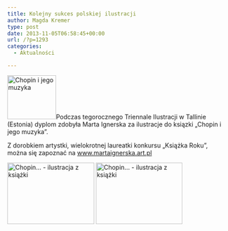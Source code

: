 ```yaml
---
title: Kolejny sukces polskiej ilustracji
author: Magda Kremer
type: post
date: 2013-11-05T06:58:45+00:00
url: /?p=1293
categories:
  - Aktualności

---
```

<a href="http://www.ibby.pl/wp-content/uploads/2013/11/chopin.jpg" rel="lightbox[1293]"><img class="alignleft size-thumbnail wp-image-1299" alt="Chopin i jego muzyka" src="http://www.ibby.pl/wp-content/uploads/2013/11/chopin-111x100.jpg" width="111" height="100" srcset="http://www.ibby.pl/wp-content/uploads/2013/11/chopin-111x100.jpg 111w, http://www.ibby.pl/wp-content/uploads/2013/11/chopin-222x200.jpg 222w, http://www.ibby.pl/wp-content/uploads/2013/11/chopin.jpg 534w" sizes="(max-width: 111px) 100vw, 111px" /></a>Podczas tegorocznego Triennale Ilustracji w Tallinie (Estonia) dyplom zdobyła Marta Ignerska za ilustracje do ksiązki „Chopin i jego muzyka”.

Z dorobkiem artystki, wielokrotnej laureatki konkursu „Książka Roku”, można się zapoznać na www.martaignerska.art.pl

<a href="http://www.ibby.pl/wp-content/uploads/2013/11/chopin1.png" rel="lightbox[1293]"><img class="alignnone  wp-image-1306" alt="Chopin... - ilustracja z książki" src="http://www.ibby.pl/wp-content/uploads/2013/11/chopin1-283x200.png" width="198" height="140" srcset="http://www.ibby.pl/wp-content/uploads/2013/11/chopin1-283x200.png 283w, http://www.ibby.pl/wp-content/uploads/2013/11/chopin1-141x100.png 141w, http://www.ibby.pl/wp-content/uploads/2013/11/chopin1.png 731w" sizes="(max-width: 198px) 100vw, 198px" /></a> <a href="http://www.ibby.pl/wp-content/uploads/2013/11/chopin2.png" rel="lightbox[1293]"><img class="alignnone  wp-image-1307" alt="Chopin... - ilustracja z książki" src="http://www.ibby.pl/wp-content/uploads/2013/11/chopin2-282x200.png" width="197" height="140" srcset="http://www.ibby.pl/wp-content/uploads/2013/11/chopin2-282x200.png 282w, http://www.ibby.pl/wp-content/uploads/2013/11/chopin2-141x100.png 141w, http://www.ibby.pl/wp-content/uploads/2013/11/chopin2.png 751w" sizes="(max-width: 197px) 100vw, 197px" /></a>

&nbsp;